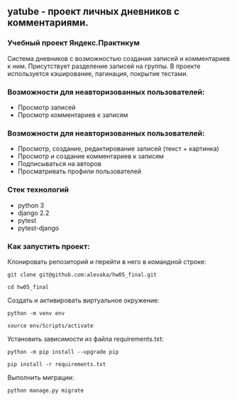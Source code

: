 ## yatube - проект личных дневников с комментариями. 
### Учебный проект Яндекс.Практикум

Система дневников с возможностью создания записей и комментариев к ним. Присутствует разделение записей на группы.
В проекте используется кэширование, пагинация, покрытие тестами.

### Возможности для неавторизованных пользователей:
 + Просмотр записей
 + Просмотр комментариев к записям

### Возможности для неавторизованных пользователей:
 + Просмотр, создание, редактирование записей (текст + картинка)
 + Просмотр и создание комментариев к записям
 + Подписываться на авторов
 + Просматривать профили пользователей

 
### Стек технологий
+ python 3
+ django 2.2
+ pytest
+ pytest-django

### Как запустить проект:

Клонировать репозиторий и перейти в него в командной строке:

```
git clone git@github.com:alevaka/hw05_final.git
```

```
cd hw05_final
```

Cоздать и активировать виртуальное окружение:

```
python -m venv env
```

```
source env/Scripts/activate
```

Установить зависимости из файла requirements.txt:

```
python -m pip install --upgrade pip
```

```
pip install -r requirements.txt
```

Выполнить миграции:

```
python manage.py migrate
```
